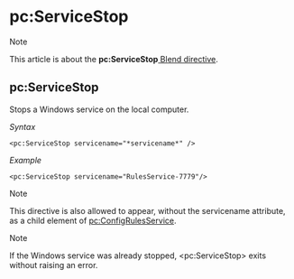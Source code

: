 # pc:ServiceStop



> [!NOTE]
> This article is about the **pc:ServiceStop**[ Blend directive](/docs/Repositories/Blend%20directives).

## **pc:ServiceStop**

Stops a Windows service on the local computer.

*Syntax*

```
<pc:ServiceStop servicename="*servicename*" />
```

*Example*

```language-xml
<pc:ServiceStop servicename="RulesService-7779"/>
```

> [!NOTE]
> This directive is also allowed to appear, without the servicename attribute, as a child element of [pc:ConfigRulesService](/docs/Repositories/Blend%20directives/pcConfigRulesService.md).

> [!NOTE]
> If the Windows service was already stopped, \<pc:ServiceStop> exits without raising an error.